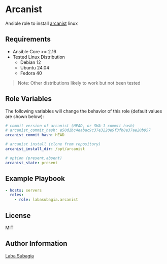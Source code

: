 Arcanist
=========

Ansible role to install [arcanist](https://github.com/phacility/arcanist) linux

Requirements
------------
- Ansible Core >= 2.16
- Tested Linux Distribution
  - Debian 12
  - Ubuntu 24.04
  - Fedora 40

> Note: Other distributions likely to work but not been tested

Role Variables
--------------

The following variables will change the behavior of this role (default values are shown below):

```yaml
# commit version of arcanist (HEAD, or SHA-1 commit hash)
# arcanist_commit_hash: e50d1bc4eabac9c37e3220e9f3fb8e37ae20b957
arcanist_commit_hash: HEAD

# arcanist install (clone from repository)
arcanist_install_dir: /opt/arcanist

# option (present,absent)
arcanist_state: present
```


Example Playbook
----------------
```yaml
- hosts: servers
  roles:
    - role: labasubagia.arcanist
```

License
-------

MIT

Author Information
------------------

[Laba Subagia](https://github.com/labasubagia)
